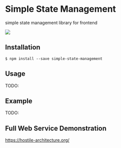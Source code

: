 # Simple State Management

simple state management library for frontend

<img src="https://github.com/MuuKojima/simple-state-manager/blob/develop/art/architecture.png" />

## Installation

```
$ npm install --save simple-state-management
```

## Usage

TODO:

## Example

TODO:

## Full Web Service Demonstration

https://hostile-architecture.org/
